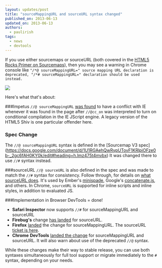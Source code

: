 ```yaml
---
layout: updates/post
title: "sourceMappingURL and sourceURL syntax changed"
published_on: 2013-06-13
updated_on: 2013-06-13
authors:
  - paulirish
tags:
  - news
  - devtools
---
```

If you use either sourcemaps or sourceURL (both covered in the [HTML5 Rocks Primer on Sourcemaps](http://www.html5rocks.com/en/tutorials/developertools/sourcemaps/)), then you may see a warning in Chrome console like `"/*@ sourceMappingURL=" source mapping URL declaration is deprecated, "/*# sourceMappingURL=" declaration should be used instead.`

![]({{site.WFBaseUrl}}/updates/images/2013/06/sourcemapping/37clIgB.png)

Here's what that's about:

###Impetus
`//@ sourceMappingURL` [was found](http://bugs.jquery.com/ticket/13274) to have a conflict with IE whenever it was
found in the page after `//@cc_on` was interpreted to turn on conditional
compilation in the IE JScript engine. A legacy version of the HTML5 Shiv is one
particular offender here.

### Spec Change
The `//@ sourceMappingURL` syntax is defined in the [Sourcemap V3 spec] (https://docs.google.com/document/d/1U1RGAehQwRypUTovF1KRlpiOFze0b-_2gc6fAH0KY0k/edit#heading=h.lmz475t4mvbx)
It was changed there to use `//#` syntax instead.

###sourceURL
`//@ sourceURL` is also defined in the spec and was made to match the `//#` syntax
for consistency. Follow through, for details on
[what sourceURL does](http://www.html5rocks.com/en/tutorials/developertools/sourcemaps/#toc-sourceurl). It's used by Ember's [minispade](https://github.com/wycats/minispade), Google's [concatenate.js](https://github.com/google/concatenate.js), and others. In Chrome, `sourceURL` is supported for inline scripts and inline styles, in addition to evaluated JS.

###Implementation in Browser DevTools = done!

* **Safari Inspector** now supports `//#` for sourceMappingURL and sourceURL
* **Firebug's** change [has
  landed](https://github.com/firebug/firebug/commit/f14828954c4f9e07e8b86f9317713e774c9ad5d5)
  for sourceURL.
* **Firefox** [landed](https://bugzilla.mozilla.org/show_bug.cgi?id=870361) the change for
  sourceMappingURL. The sourceURL [ticket is
  here](https://bugzilla.mozilla.org/show_bug.cgi?id=833744).
* **Chrome** **DevTools** [landed the
  change](https://codereview.chromium.org/15832007) for sourceMappingURL and
  sourceURL. It will also warn about use of the deprecated `//@` syntax.

While these changes make their way to stable release, you can use both syntaxes simultaneously for full tool support or migrate immediately to the `#` syntax, depending on your needs.
